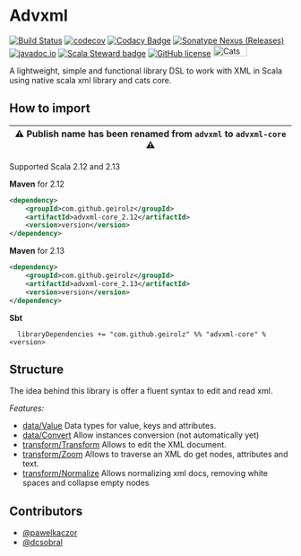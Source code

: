 # Advxml
[![Build Status](https://github.com/geirolz/advxml/actions/workflows/ci.yml/badge.svg)](https://github.com/geirolz/advxml/actions)
[![codecov](https://img.shields.io/codecov/c/github/geirolz/advxml)](https://codecov.io/gh/geirolz/advxml)
[![Codacy Badge](https://api.codacy.com/project/badge/Grade/db3274b55e0c4031803afb45f58d4413)](https://www.codacy.com/manual/david.geirola/advxml?utm_source=github.com&amp;utm_medium=referral&amp;utm_content=geirolz/advxml&amp;utm_campaign=Badge_Grade)
[![Sonatype Nexus (Releases)](https://img.shields.io/nexus/r/com.github.geirolz/advxml-core_2.13?server=https%3A%2F%2Foss.sonatype.org)](https://mvnrepository.com/artifact/com.github.geirolz/advxml-core)
[![javadoc.io](https://javadoc.io/badge2/com.github.geirolz/advxml-core_2.13/javadoc.io.svg)](https://javadoc.io/doc/com.github.geirolz/advxml-core_2.13)
[![Scala Steward badge](https://img.shields.io/badge/Scala_Steward-helping-blue.svg?style=flat&logo=data:image/png;base64,iVBORw0KGgoAAAANSUhEUgAAAA4AAAAQCAMAAAARSr4IAAAAVFBMVEUAAACHjojlOy5NWlrKzcYRKjGFjIbp293YycuLa3pYY2LSqql4f3pCUFTgSjNodYRmcXUsPD/NTTbjRS+2jomhgnzNc223cGvZS0HaSD0XLjbaSjElhIr+AAAAAXRSTlMAQObYZgAAAHlJREFUCNdNyosOwyAIhWHAQS1Vt7a77/3fcxxdmv0xwmckutAR1nkm4ggbyEcg/wWmlGLDAA3oL50xi6fk5ffZ3E2E3QfZDCcCN2YtbEWZt+Drc6u6rlqv7Uk0LdKqqr5rk2UCRXOk0vmQKGfc94nOJyQjouF9H/wCc9gECEYfONoAAAAASUVORK5CYII=)](https://scala-steward.org)
[![GitHub license](https://img.shields.io/github/license/geirolz/advxml)](https://github.com/geirolz/advxml/blob/master/LICENSE)
<a href="https://typelevel.org/cats/" >
    <img width="60" height="20" src="https://typelevel.org/cats/img/cats-badge.svg" alt="Cats friendly" />
</a>

A lightweight, simple and functional library DSL to work with XML in Scala using native scala xml library and cats core.
 
## How to import

| :warning: **Publish name has been renamed from `advxml` to `advxml-core`** :warning: |
| --- |

Supported Scala 2.12 and 2.13

**Maven** for 2.12
```xml
<dependency>
    <groupId>com.github.geirolz</groupId>
    <artifactId>advxml-core_2.12</artifactId>
    <version>version</version>
</dependency>
```

**Maven** for 2.13
```xml
<dependency>
    <groupId>com.github.geirolz</groupId>
    <artifactId>advxml-core_2.13</artifactId>
    <version>version</version>
</dependency>
```

**Sbt**
```
  libraryDependencies += "com.github.geirolz" %% "advxml-core" % <version>
```

## Structure
The idea behind this library is offer a fluent syntax to edit and read xml.

*Features:*
- [data/Value](modules/core/docs/Value.md) Data types for value, keys and attributes.
- [data/Convert](modules/core/docs/Convert.md) Allow instances conversion (not automatically yet)
- [transform/Transform](modules/core/docs/Transform.md) Allows to edit the XML document.
- [transform/Zoom](modules/core/docs/Zoom.md) Allows to traverse an XML do get nodes, attributes and text.
- [transform/Normalize](modules/core/docs/Normalize.md) Allows normalizing xml docs, removing white spaces and collapse empty nodes

 
 ## Contributors
 - [@pawelkaczor](https://github.com/pawelkaczor)
 - [@dcsobral](https://github.com/dcsobral)
